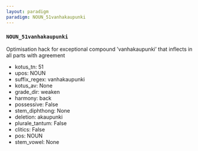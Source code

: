 ```yaml
---
layout: paradigm
paradigm: NOUN_51vanhakaupunki
---
```

### ` NOUN_51vanhakaupunki `

Optimisation hack for exceptional compound ’vanhakaupunki’ that inflects in all parts with agreement
* kotus_tn: 51
* upos: NOUN
* suffix_regex: vanhakaupunki
* kotus_av: None
* grade_dir: weaken
* harmony: back
* possessive: False
* stem_diphthong: None
* deletion: akaupunki
* plurale_tantum: False
* clitics: False
* pos: NOUN
* stem_vowel: None
